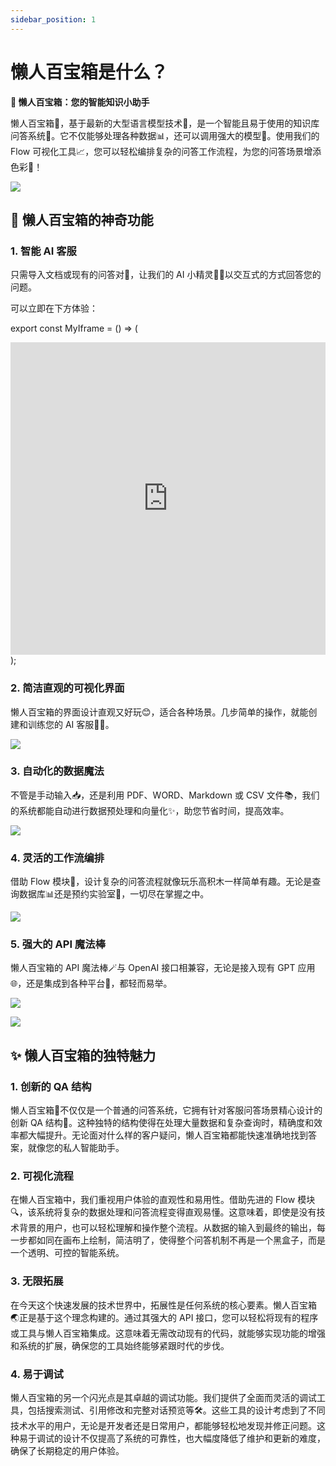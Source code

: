 ```yaml
---
sidebar_position: 1
---
```


# 懒人百宝箱是什么？

**🎁 懒人百宝箱：您的智能知识小助手**

懒人百宝箱🧰，基于最新的大型语言模型技术🚀，是一个智能且易于使用的知识库问答系统🤖。它不仅能够处理各种数据📊，还可以调用强大的模型🧠。使用我们的 Flow 可视化工具📈，您可以轻松编排复杂的问答工作流程，为您的问答场景增添色彩🌈！

![](https://image.quicktoolset.top/img202401101510913.png)

## 🌟 懒人百宝箱的神奇功能

### 1. 智能 AI 客服

只需导入文档或现有的问答对📝，让我们的 AI 小精灵🧞‍♂️以交互式的方式回答您的问题。

可以立即在下方体验：

export const MyIframe = () => (
  <iframe
    src="https://chat.lazaytools.top/chat/share?shareId=lwxwvvr1p7d5r7w07s57b0at"
    width="100%"
    height="500rpx"
    frameborder="0"
    allowMicrophone
  ></iframe>
);

<MyIframe />

### 2. 简洁直观的可视化界面

懒人百宝箱的界面设计直观又好玩😊，适合各种场景。几步简单的操作，就能创建和训练您的 AI 客服👩‍💼。

![](https://image.quicktoolset.top/img202401101510699.png)

### 3. 自动化的数据魔法

不管是手动输入📥，还是利用 PDF、WORD、Markdown 或 CSV 文件📚，我们的系统都能自动进行数据预处理和向量化✨，助您节省时间，提高效率。

![](https://image.quicktoolset.top/img202401101510936.png)

### 4. 灵活的工作流编排

借助 Flow 模块🔧，设计复杂的问答流程就像玩乐高积木一样简单有趣。无论是查询数据库📊还是预约实验室🔬，一切尽在掌握之中。

![](https://image.quicktoolset.top/img202401101510979.png)

### 5. 强大的 API 魔法棒

懒人百宝箱的 API 魔法棒🪄与 OpenAI 接口相兼容，无论是接入现有 GPT 应用🌐，还是集成到各种平台📲，都轻而易举。

![](https://image.quicktoolset.top/img202401101511060.png)

![](https://image.quicktoolset.top/img202401101511977.png)

## ✨ 懒人百宝箱的独特魅力

### 1. **创新的 QA 结构**
   
   懒人百宝箱🎁不仅仅是一个普通的问答系统，它拥有针对客服问答场景精心设计的创新 QA 结构🎯。这种独特的结构使得在处理大量数据和复杂查询时，精确度和效率都大幅提升。无论面对什么样的客户疑问，懒人百宝箱都能快速准确地找到答案，就像您的私人智能助手。

### 2. **可视化流程**
   
   在懒人百宝箱中，我们重视用户体验的直观性和易用性。借助先进的 Flow 模块🔍，该系统将复杂的数据处理和问答流程变得直观易懂。这意味着，即使是没有技术背景的用户，也可以轻松理解和操作整个流程。从数据的输入到最终的输出，每一步都如同在画布上绘制，简洁明了，使得整个问答机制不再是一个黑盒子，而是一个透明、可控的智能系统。

### 3. **无限拓展**
   
   在今天这个快速发展的技术世界中，拓展性是任何系统的核心要素。懒人百宝箱🌏正是基于这个理念构建的。通过其强大的 API 接口，您可以轻松将现有的程序或工具与懒人百宝箱集成。这意味着无需改动现有的代码，就能够实现功能的增强和系统的扩展，确保您的工具始终能够紧跟时代的步伐。

### 4. **易于调试**
   
   懒人百宝箱的另一个闪光点是其卓越的调试功能。我们提供了全面而灵活的调试工具，包括搜索测试、引用修改和完整对话预览等🛠️。这些工具的设计考虑到了不同技术水平的用户，无论是开发者还是日常用户，都能够轻松地发现并修正问题。这种易于调试的设计不仅提高了系统的可靠性，也大幅度降低了维护和更新的难度，确保了长期稳定的用户体验。
